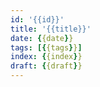 ```yaml
---
id: '{{id}}'
title: '{{title}}'
date: {{date}}
tags: [{{tags}}]
index: {{index}}
draft: {{draft}}
---
```


<!-- more -->

